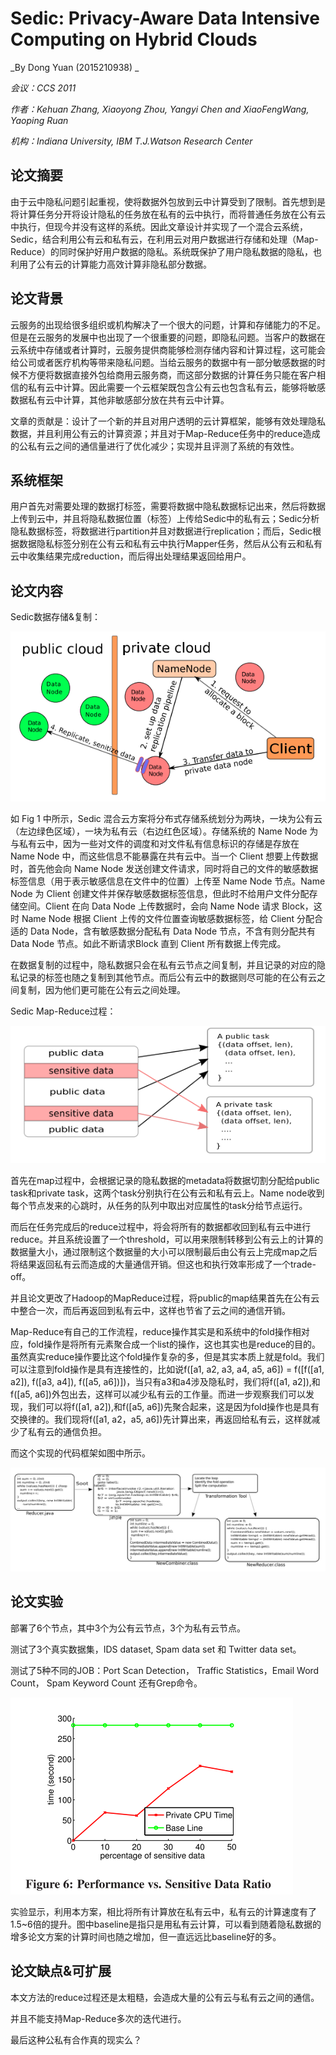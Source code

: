 # Sedic: Privacy-Aware Data Intensive Computing on Hybrid Clouds

_By Dong Yuan (2015210938) _

_会议：CCS 2011_

_作者：Kehuan Zhang, Xiaoyong Zhou, Yangyi Chen and XiaoFengWang, Yaoping Ruan_

_机构：Indiana University, IBM T.J.Watson Research Center_

## 论文摘要
由于云中隐私问题引起重视，使将数据外包放到云中计算受到了限制。首先想到是将计算任务分开将设计隐私的任务放在私有的云中执行，而将普通任务放在公有云中执行，但现今并没有这样的系统。因此文章设计并实现了一个混合云系统，Sedic，结合利用公有云和私有云，在利用云对用户数据进行存储和处理（Map-Reduce）的同时保护好用户数据的隐私。系统既保护了用户隐私数据的隐私，也利用了公有云的计算能力高效计算非隐私部分数据。

## 论文背景
云服务的出现给很多组织或机构解决了一个很大的问题，计算和存储能力的不足。但是在云服务的发展中也出现了一个很重要的问题，即隐私问题。当客户的数据在云系统中存储或者计算时，云服务提供商能够检测存储内容和计算过程，这可能会给公司或者医疗机构等带来隐私问题。当给云服务的数据中有一部分敏感数据的时候不方便将数据直接外包给商用云服务商，而这部分数据的计算任务只能在客户相信的私有云中计算。因此需要一个云框架既包含公有云也包含私有云，能够将敏感数据私有云中计算，其他非敏感部分放在共有云中计算。

文章的贡献是：设计了一个新的并且对用户透明的云计算框架，能够有效处理隐私数据，并且利用公有云的计算资源；并且对于Map-Reduce任务中的reduce造成的公私有云之间的通信量进行了优化减少；实现并且评测了系统的有效性。

## 系统框架
用户首先对需要处理的数据打标签，需要将数据中隐私数据标记出来，然后将数据上传到云中，并且将隐私数据位置（标签）上传给Sedic中的私有云；Sedic分析隐私数据标签，将数据进行partition并且对数据进行replication；而后，Sedic根据数据隐私标签分别在公有云和私有云中执行Mapper任务，然后从公有云和私有云中收集结果完成reduction，而后得出处理结果返回给用户。


## 论文内容

Sedic数据存储&复制：

![sedic_replicate][sedic_replicate]

如 Fig 1 中所示，Sedic 混合云方案将分布式存储系统划分为两块，一块为公有云（左边绿色区域），一块为私有云（右边红色区域）。存储系统的 Name Node 为与私有云中，因为一些对文件的调度和对文件私有信息标识的存储是存放在 Name Node 中，而这些信息不能暴露在共有云中。当一个 Client 想要上传数据时，首先他会向 Name Node 发送创建文件请求，同时将自己的文件的敏感数据标签信息（用于表示敏感信息在文件中的位置）上传至 Name Node 节点。Name Node 为 Client 创建文件并保存敏感数据标签信息，但此时不给用户文件分配存储空间。Client 在向 Data Node 上传数据时，会向 Name Node 请求 Block，这时 Name Node 根据 Client 上传的文件位置查询敏感数据标签，给 Client 分配合适的 Data Node，含有敏感数据分配私有 Data Node 节点，不含有则分配共有 Data Node 节点。如此不断请求Block 直到 Client 所有数据上传完成。

在数据复制的过程中，隐私数据只会在私有云节点之间复制，并且记录的对应的隐私记录的标签也随之复制到其他节点。而后公有云中的数据则尽可能的在公有云之间复制，因为他们更可能在公有云之间处理。

Sedic Map-Reduce过程：

![sedic_map][sedic_map]

首先在map过程中，会根据记录的隐私数据的metadata将数据切割分配给public task和private task，这两个task分别执行在公有云和私有云上。Name node收到每个节点发来的心跳时，从任务的队列中取出对应属性的task分给节点运行。

而后在任务完成后的reduce过程中，将会将所有的数据都收回到私有云中进行reduce。并且系统设置了一个threshold，可以用来限制转移到公有云上的计算的数据量大小，通过限制这个数据量的大小可以限制最后由公有云上完成map之后将结果返回私有云而造成的大量通信开销。但这也和执行效率形成了一个trade-off。

并且论文更改了Hadoop的MapReduce过程，将public的map结果首先在公有云中整合一次，而后再返回到私有云中，这样也节省了云之间的通信开销。

Map-Reduce有自己的工作流程，reduce操作其实是和系统中的fold操作相对应，fold操作是将所有元素聚合成一个list的操作，这也其实也是reduce的目的。虽然真实reduce操作要比这个fold操作复杂的多，但是其实本质上就是fold。我们可以注意到fold操作是具有连接性的，比如说f([a1, a2, a3, a4, a5, a6]) = f([f([a1, a2]), f([a3, a4]), f([a5, a6])])，当只有a3和a4涉及隐私时，我们将f([a1, a2]),和f([a5, a6])外包出去，这样可以减少私有云的工作量。而进一步观察我们可以发现，我们可以将f([a1, a2]),和f([a5, a6])先聚合起来，这是因为fold操作也是具有交换律的。我们现将f([a1, a2，a5, a6])先计算出来，再返回给私有云，这样就减少了私有云的通信负担。

而这个实现的代码框架如图中所示。

![sedic_reduce][sedic_reduce]

## 论文实验
部署了6个节点，其中3个为公有云节点，3个为私有云节点。

测试了3个真实数据集，IDS dataset, Spam data set 和 Twitter data set。

测试了5种不同的JOB：Port Scan Detection， Traffic Statistics，Email Word Count， Spam Keyword Count 还有Grep命令。

![sedic_exp][sedic_exp]

实验显示，利用本方案，相比将所有计算放在私有云中，私有云的计算速度有了1.5~6倍的提升。图中baseline是指只是用私有云计算，可以看到随着隐私数据的增多论文方案的计算时间也随之增加，但一直远远比baseline好的多。

## 论文缺点&可扩展
本文方法的reduce过程还是太粗糙，会造成大量的公有云与私有云之间的通信。

并且不能支持Map-Reduce多次的迭代进行。

最后这种公私有合作真的现实么？


[sedic_replicate]:https://raw.githubusercontent.com/Doffery/v9-cpu/4a5ed0802faf895fd6d7e0002a2ee68f241a8d26/root/usr/paper_report/pic/sedic_data_replicate.PNG

[sedic_map]:https://raw.githubusercontent.com/Doffery/v9-cpu/4a5ed0802faf895fd6d7e0002a2ee68f241a8d26/root/usr/paper_report/pic/sedic_map.PNG

[sedic_reduce]:https://raw.githubusercontent.com/Doffery/v9-cpu/master/root/usr/paper_report/pic/sedic_reduce.PNG

[sedic_exp]:https://raw.githubusercontent.com/Doffery/v9-cpu/master/root/usr/paper_report/pic/sedic_exp.PNG.png
